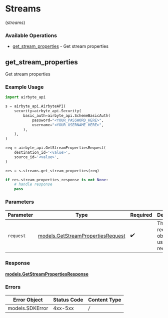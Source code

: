 # Streams
(*streams*)

### Available Operations

* [get_stream_properties](#get_stream_properties) - Get stream properties

## get_stream_properties

Get stream properties

### Example Usage

```python
import airbyte_api

s = airbyte_api.AirbyteAPI(
    security=airbyte_api.Security(
        basic_auth=airbyte_api.SchemeBasicAuth(
            password="<YOUR_PASSWORD_HERE>",
            username="<YOUR_USERNAME_HERE>",
        ),
    ),
)

req = airbyte_api.GetStreamPropertiesRequest(
    destination_id='<value>',
    source_id='<value>',
)

res = s.streams.get_stream_properties(req)

if res.stream_properties_response is not None:
    # handle response
    pass

```

### Parameters

| Parameter                                                                       | Type                                                                            | Required                                                                        | Description                                                                     |
| ------------------------------------------------------------------------------- | ------------------------------------------------------------------------------- | ------------------------------------------------------------------------------- | ------------------------------------------------------------------------------- |
| `request`                                                                       | [models.GetStreamPropertiesRequest](../../models/getstreampropertiesrequest.md) | :heavy_check_mark:                                                              | The request object to use for the request.                                      |


### Response

**[models.GetStreamPropertiesResponse](../../models/getstreampropertiesresponse.md)**
### Errors

| Error Object    | Status Code     | Content Type    |
| --------------- | --------------- | --------------- |
| models.SDKError | 4xx-5xx         | */*             |
